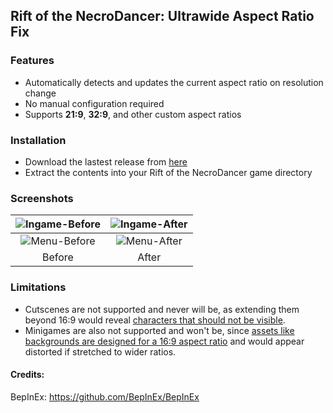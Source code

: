 ## Rift of the NecroDancer: Ultrawide Aspect Ratio Fix

### Features
- Automatically detects and updates the current aspect ratio on resolution change
- No manual configuration required
- Supports **21:9**, **32:9**, and other custom aspect ratios

### Installation
 - Download the lastest release from [here](https://github.com/weespin/RiftOfTheUltraWideDancer/releases)
 - Extract the contents into your Rift of the NecroDancer game directory

### Screenshots
| ![Ingame-Before](https://weesp.in/i/65984c5291dc3124.png) | ![Ingame-After](https://weesp.in/i/f69a0326968b9ceb.png) | 
|:--:|:--:|
| ![Menu-Before](https://weesp.in/i/ad3bad6ba1be560e.png) | ![Menu-After](https://weesp.in/i/3e1c77b862438b3b.png) |
| Before | After |

### Limitations
-   Cutscenes are not supported and never will be, as extending them beyond 16:9 would reveal [characters that should not be visible](https://weesp.in/i/86485cec7ec231cb.png).
-   Minigames are also not supported and won't be, since [assets like backgrounds are designed for a 16:9 aspect ratio](https://weesp.in/i/6c04417e053e70c9.png) and would appear distorted if stretched to wider ratios.
#### Credits:
BepInEx: https://github.com/BepInEx/BepInEx
